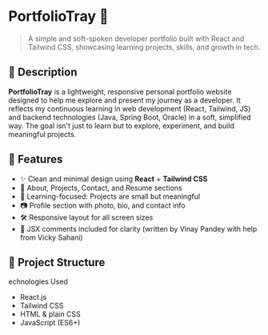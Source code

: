 # PortfolioTray 🎯

> A simple and soft-spoken developer portfolio built with React and Tailwind CSS, showcasing learning projects, skills, and growth in tech.

## 📌 Description

**PortfolioTray** is a lightweight, responsive personal portfolio website designed to help me explore and present my journey as a developer. It reflects my continuous learning in web development (React, Tailwind, JS) and backend technologies (Java, Spring Boot, Oracle) in a soft, simplified way. The goal isn't just to learn but to explore, experiment, and build meaningful projects.

## 🚀 Features

- ✨ Clean and minimal design using **React** + **Tailwind CSS**
- 📄 About, Projects, Contact, and Resume sections
- 🧠 Learning-focused: Projects are small but meaningful
- 📷 Profile section with photo, bio, and contact info
- 🛠️ Responsive layout for all screen sizes
- 📝 JSX comments included for clarity (written by Vinay Pandey with help from Vicky Sahani)

## 📁 Project Structure

echnologies Used

- React.js
- Tailwind CSS
- HTML & plain CSS
- JavaScript (ES6+)
